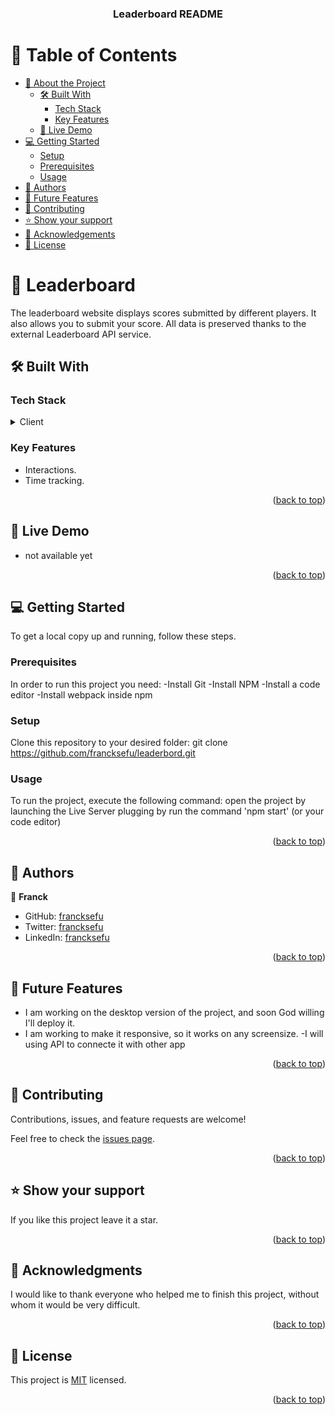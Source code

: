 
<a name="readme-top"></a>

<div align="center">

  <h3><b> Leaderboard README</b></h3>

</div>


# 📗 Table of Contents

- [📖 About the Project](#about-project)
  - [🛠 Built With](#built-with)
    - [Tech Stack](#tech-stack)
    - [Key Features](#key-features)
  - [🚀 Live Demo](#live-demo)
- [💻 Getting Started](#getting-started)
  - [Setup](#setup)
  - [Prerequisites](#prerequisites)
  - [Usage](#usage)
- [👥 Authors](#authors)
- [🔭 Future Features](#future-features)
- [🤝 Contributing](#contributing)
- [⭐️ Show your support](#support)
- [🙏 Acknowledgements](#acknowledgements)
- [📝 License](#license)

# 📖 Leaderboard <a name="about-project"></a>


The leaderboard website displays scores submitted by different players. It also allows you to submit your score. All data is preserved thanks to the external Leaderboard API service.



## 🛠 Built With <a name="built-with"></a>

### Tech Stack <a name="tech-stack"></a>

<details>
  <summary>Client</summary>
  <ul>
    <li><a href="https://reactjs.org/">HTML</a></li>
    <li><a href="https://reactjs.org/">CSS</a></li>
    <li><a href="https://reactjs.org/">JavaScript</a></li>
    <li><a href="https://reactjs.org/">Webpack</a></li>
  </ul>
</details>

### Key Features <a name="key-features"></a>

- Interactions.
- Time tracking.

<p align="right">(<a href="#readme-top">back to top</a>)</p>

## 🚀 Live Demo <a name="live-demo"></a>

- not available yet

<p align="right">(<a href="#readme-top">back to top</a>)</p>

## 💻 Getting Started <a name="getting-started"></a>


To get a local copy up and running, follow these steps.

### Prerequisites

In order to run this project you need:
-Install Git
-Install NPM
-Install a code editor
-Install webpack inside npm

### Setup

Clone this repository to your desired folder:
git clone https://github.com/francksefu/leaderbord.git


### Usage

To run the project, execute the following command:
 open the project by launching the Live Server plugging by run the command 'npm start' (or your code editor) 

<p align="right">(<a href="#readme-top">back to top</a>)</p>

## 👥 Authors <a name="authors"></a>

👤 **Franck**

- GitHub: [francksefu](https://github.com/francksefu)
- Twitter: [francksefu](https://twitter.com/franck_sefu)
- LinkedIn: [francksefu](https://www.linkedin.com/in/franck-sefu-884705254/)

<p align="right">(<a href="#readme-top">back to top</a>)</p>

## 🔭 Future Features <a name="future-features"></a>

- I am working on the desktop version of the project, and soon God willing I'll deploy it.
- I am working to make it responsive, so it works on any screensize.
-I will using API to connecte it with other app

<p align="right">(<a href="#readme-top">back to top</a>)</p>

## 🤝 Contributing <a name="contributing"></a>

Contributions, issues, and feature requests are welcome!

Feel free to check the [issues page](../../issues/).

<p align="right">(<a href="#readme-top">back to top</a>)</p>

## ⭐️ Show your support <a name="support"></a>


If you like this project leave it a star.

<p align="right">(<a href="#readme-top">back to top</a>)</p>


## 🙏 Acknowledgments <a name="acknowledgements"></a>


I would like to thank everyone who helped me to finish this project, without whom it would be very difficult.

<p align="right">(<a href="#readme-top">back to top</a>)</p>


## 📝 License <a name="license"></a>

This project is [MIT](./LICENSE) licensed.

<p align="right">(<a href="#readme-top">back to top</a>)</p>
